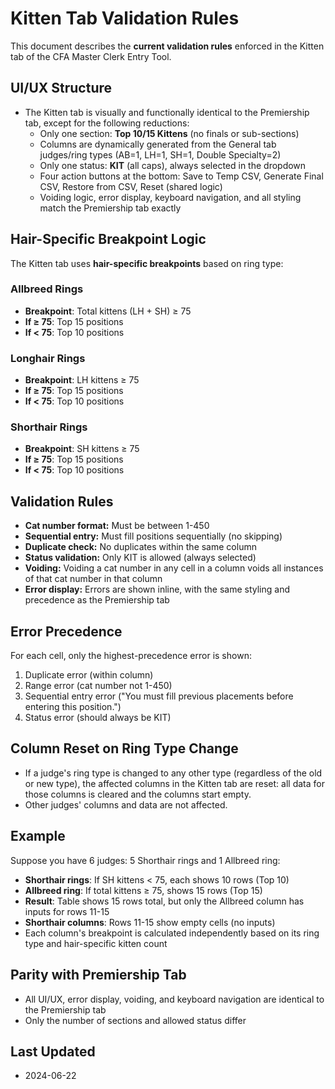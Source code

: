 # Kitten Tab Validation Rules

This document describes the **current validation rules** enforced in the Kitten tab of the CFA Master Clerk Entry Tool.

## UI/UX Structure
- The Kitten tab is visually and functionally identical to the Premiership tab, except for the following reductions:
  - Only one section: **Top 10/15 Kittens** (no finals or sub-sections)
  - Columns are dynamically generated from the General tab judges/ring types (AB=1, LH=1, SH=1, Double Specialty=2)
  - Only one status: **KIT** (all caps), always selected in the dropdown
  - Four action buttons at the bottom: Save to Temp CSV, Generate Final CSV, Restore from CSV, Reset (shared logic)
  - Voiding logic, error display, keyboard navigation, and all styling match the Premiership tab exactly

## Hair-Specific Breakpoint Logic

The Kitten tab uses **hair-specific breakpoints** based on ring type:

### Allbreed Rings
- **Breakpoint**: Total kittens (LH + SH) ≥ 75
- **If ≥ 75**: Top 15 positions
- **If < 75**: Top 10 positions

### Longhair Rings
- **Breakpoint**: LH kittens ≥ 75
- **If ≥ 75**: Top 15 positions
- **If < 75**: Top 10 positions

### Shorthair Rings
- **Breakpoint**: SH kittens ≥ 75
- **If ≥ 75**: Top 15 positions
- **If < 75**: Top 10 positions

## Validation Rules
- **Cat number format:** Must be between 1-450
- **Sequential entry:** Must fill positions sequentially (no skipping)
- **Duplicate check:** No duplicates within the same column
- **Status validation:** Only KIT is allowed (always selected)
- **Voiding:** Voiding a cat number in any cell in a column voids all instances of that cat number in that column
- **Error display:** Errors are shown inline, with the same styling and precedence as the Premiership tab

## Error Precedence
For each cell, only the highest-precedence error is shown:
1. Duplicate error (within column)
2. Range error (cat number not 1-450)
3. Sequential entry error ("You must fill previous placements before entering this position.")
4. Status error (should always be KIT)

## Column Reset on Ring Type Change
- If a judge's ring type is changed to any other type (regardless of the old or new type), the affected columns in the Kitten tab are reset: all data for those columns is cleared and the columns start empty.
- Other judges' columns and data are not affected.

## Example
Suppose you have 6 judges: 5 Shorthair rings and 1 Allbreed ring:
- **Shorthair rings**: If SH kittens < 75, each shows 10 rows (Top 10)
- **Allbreed ring**: If total kittens ≥ 75, shows 15 rows (Top 15)
- **Result**: Table shows 15 rows total, but only the Allbreed column has inputs for rows 11-15
- **Shorthair columns**: Rows 11-15 show empty cells (no inputs)
- Each column's breakpoint is calculated independently based on its ring type and hair-specific kitten count

## Parity with Premiership Tab
- All UI/UX, error display, voiding, and keyboard navigation are identical to the Premiership tab
- Only the number of sections and allowed status differ

## Last Updated
- 2024-06-22 